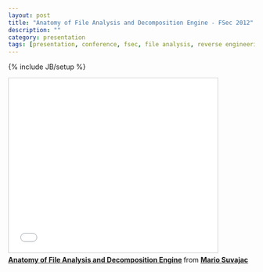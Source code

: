 ```yaml
---
layout: post
title: "Anatomy of File Analysis and Decomposition Engine - FSec 2012"
description: ""
category: presentation
tags: [presentation, conference, fsec, file analysis, reverse engineering, unpacking]
---
```

{% include JB/setup %}

<iframe src="//www.slideshare.net/slideshow/embed_code/14381964" width="427" height="356" frameborder="0" marginwidth="0" marginheight="0" scrolling="no" style="border:1px solid #CCC; border-width:1px; margin-bottom:5px; max-width: 100%;"> </iframe> <div style="margin-bottom:5px"> <strong> <a href="https://www.slideshare.net/msuvajac/anatomy-of-static-analysis-and-decomposition-engine" title="Anatomy of File Analysis and Decomposition Engine" target="_blank">Anatomy of File Analysis and Decomposition Engine</a> </strong> from <strong><a href="http://www.slideshare.net/msuvajac" target="_blank">Mario Suvajac</a></strong> </div>
